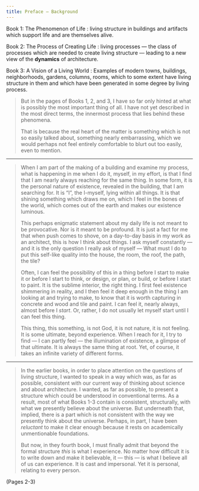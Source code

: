 ```yaml
---
title: Preface — Background
---
```


Book 1: The Phenomenon of Life
: living structure in buildings and artifacts which support life and are themselves alive.

Book 2: The Process of Creating Life
: living processes — the class of processes which are needed to create living structure — leading to a new view of the **dynamics** of architecture.

Book 3: A Vision of a Living World
: Examples of modern towns, buildings, neighborhoods, gardens, columns, rooms, which to some extent have living structure in them and which have been generated in some degree by living process.

> But in the pages of Books 1, 2, and 3, I have so far only hinted at what is possibly the most important thing of all. I have not yet described in the most direct terms, the innermost process that lies behind these phenomena.
> 
> That is because the real heart of the matter is something which is not so easily talked about, something nearly embarrassing, which we would perhaps not feel entirely comfortable to blurt out too easily, even to mention.

---

> When I am part of the making of a building and examine my process, what is happening in me when I do it, myself, in my effort, is that I find that I am nearly always reaching for the same thing. In some form, it is the personal nature of existence, revealed in the building, that I am searching for. It is “I”, the I-myself, lying within all things. It is that shining something which draws me on, which I feel in the bones of the world, which comes out of the earth and makes our existence luminous.
> 
> This perhaps enigmatic statement about my daily life is not meant to be provocative. Nor is it meant to be profound. It is just a fact for me that when push comes to shove, on a day-to-day basis in my work as an architect, this is how I think about things. I ask myself constantly — and it is the only question I really ask of myself — What must I do to put this self-like quality into the house, the room, the roof, the path, the tile?
> 
> Often, I can feel the possibility of this in a thing before I start to make it or before I start to think, or design, or plan, or build, or before I start to paint. It is the sublime interior, the right thing. I first feel existence shimmering in reality, and I then feel it deep enough in the thing I am looking at and trying to make, to know that it is worth capturing in concrete and wood and tile and paint. I can feel it, nearly always, almost before I *start*. Or, rather, I do not usually let myself start until I can feel this thing.
> 
> This thing, this something, is not God, it is not nature, it is not feeling. It is some ultimate, beyond experience. When I reach for it, I try to find — I can partly feel — the illumination of existence, a glimpse of that ultimate. It is always the same thing at root. Yet, of course, it takes an infinite variety of different forms.

---

> In the earlier books, in order to place attention on the questions of living structure, I wanted to speak in a way which was, as far as possible, consistent with our current way of thinking about science and about architecture. I wanted, as far as possible, to present a structure which could be understood in conventional terms. As a result, most of what Books 1-3 contain is consistent, structurally, with what we presently believe about the universe. But underneath that, implied, there is a part which is not consistent with the way we presently think about the universe. Perhaps, in part, I have been *reluctant* to make it clear enough because it rests on academically unmentionable foundations.
> 
> But now, in they fourth book, I must finally admit that beyond the formal structure *this* is what I experience. No matter how difficult it is to write down and make it believable, it — this — is what I believe all of us can experience. It is cast and impersonal. Yet it is personal, relating to every person.

(Pages 2-3)